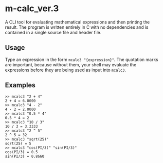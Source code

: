 # m-calc_ver.3

A CLI tool for evaluating mathematical expressions and then printing the result. The program is written entirely in C with no dependencies and is contained in a single source file and header file. 

## Usage
Type an expression in the form `mcalc3 "{expression}"`. The quotation marks are important, because without them, your shell may evaluate the expressions before they are being used as input into `mcalc3`.

## Examples
```
>> mcalc3 "2 + 4"
2 + 4 = 6.0000
>> mcalc3 "4 - 2"
4 - 2 = 2.0000
>> mcalc3 "0.5 * 4"
0.5 * 4 = 2
>> mcalc3 "10 / 3"
10 / 3 = 3.3333
>> mcalc3 "2 ^ 5"
2 ^ 5 = 32
>> mcalc3 "sqrt(25)"
sqrt(25) = 5
>> mcalc3 "cos(PI/3)" "sin(PI/3)"
cos(PI/3) = 0.5
sin(PI/3) = 0.8660
```
